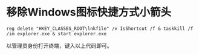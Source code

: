# 移除Windows图标快捷方式小箭头

```shell
reg delete "HKEY_CLASSES_ROOT\lnkfile" /v IsShortcut /f & taskkill /f /im explorer.exe & start explorer.exe
```

以管理员身份打开终端，键入以上代码即可。
